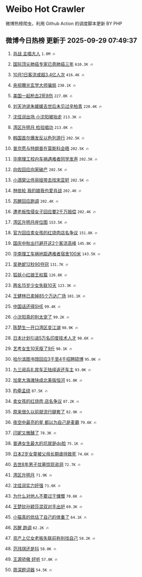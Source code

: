 # Weibo Hot Crawler 



微博热榜爬虫，利用 Github Action 的调度脚本更新 BY PHP 


## 微博今日热榜 更新于 2025-09-29 07:49:37 
1. [肖战 主唱大人](https://s.weibo.com/weibo?q=%E8%82%96%E6%88%98%20%E4%B8%BB%E5%94%B1%E5%A4%A7%E4%BA%BA&t=31&band_rank=1&Refer=top) `1.0M 🔥` 

1. [国际顶尖肺癌专家已患肺癌三年](https://s.weibo.com/weibo?q=%23%E5%9B%BD%E9%99%85%E9%A1%B6%E5%B0%96%E8%82%BA%E7%99%8C%E4%B8%93%E5%AE%B6%E5%B7%B2%E6%82%A3%E8%82%BA%E7%99%8C%E4%B8%89%E5%B9%B4%23&t=31&band_rank=2&Refer=top) `610.3K 🔥` 

1. [10月1日客流或超3.4亿人次](https://s.weibo.com/weibo?q=%2310%E6%9C%881%E6%97%A5%E5%AE%A2%E6%B5%81%E6%88%96%E8%B6%853.4%E4%BA%BF%E4%BA%BA%E6%AC%A1%23&t=31&band_rank=3&Refer=top) `416.4K 🔥` 

1. [央视曝光玄学大师骗局](https://s.weibo.com/weibo?q=%23%E5%A4%AE%E8%A7%86%E6%9B%9D%E5%85%89%E7%8E%84%E5%AD%A6%E5%A4%A7%E5%B8%88%E9%AA%97%E5%B1%80%23&t=31&band_rank=4&Refer=top) `230.1K 🔥` 

1. [美国一起枪击2死8伤](https://s.weibo.com/weibo?q=%23%E7%BE%8E%E5%9B%BD%E4%B8%80%E8%B5%B7%E6%9E%AA%E5%87%BB2%E6%AD%BB8%E4%BC%A4%23&t=31&band_rank=5&Refer=top) `227.0K 🔥` 

1. [刘天池说朱媛媛去世后未见过辛柏青](https://s.weibo.com/weibo?q=%23%E5%88%98%E5%A4%A9%E6%B1%A0%E8%AF%B4%E6%9C%B1%E5%AA%9B%E5%AA%9B%E5%8E%BB%E4%B8%96%E5%90%8E%E6%9C%AA%E8%A7%81%E8%BF%87%E8%BE%9B%E6%9F%8F%E9%9D%92%23&t=31&band_rank=6&Refer=top) `220.4K 🔥` 

1. [沈佳润出场 小沈阳被抬走](https://s.weibo.com/weibo?q=%E6%B2%88%E4%BD%B3%E6%B6%A6%E5%87%BA%E5%9C%BA%20%E5%B0%8F%E6%B2%88%E9%98%B3%E8%A2%AB%E6%8A%AC%E8%B5%B0&t=31&band_rank=7&Refer=top) `213.3K 🔥` 

1. [湾区升明月 检验唱功](https://s.weibo.com/weibo?q=%E6%B9%BE%E5%8C%BA%E5%8D%87%E6%98%8E%E6%9C%88%20%E6%A3%80%E9%AA%8C%E5%94%B1%E5%8A%9F&t=31&band_rank=8&Refer=top) `213.0K 🔥` 

1. [韩国首尔爆发反以色列游行](https://s.weibo.com/weibo?q=%23%E9%9F%A9%E5%9B%BD%E9%A6%96%E5%B0%94%E7%88%86%E5%8F%91%E5%8F%8D%E4%BB%A5%E8%89%B2%E5%88%97%E6%B8%B8%E8%A1%8C%23&t=31&band_rank=9&Refer=top) `202.5K 🔥` 

1. [普京愿与特朗普在莫斯科会晤](https://s.weibo.com/weibo?q=%23%E6%99%AE%E4%BA%AC%E6%84%BF%E4%B8%8E%E7%89%B9%E6%9C%97%E6%99%AE%E5%9C%A8%E8%8E%AB%E6%96%AF%E7%A7%91%E4%BC%9A%E6%99%A4%23&t=31&band_rank=10&Refer=top) `202.5K 🔥` 

1. [华南理工校内车祸遇难者同学发声](https://s.weibo.com/weibo?q=%23%E5%8D%8E%E5%8D%97%E7%90%86%E5%B7%A5%E6%A0%A1%E5%86%85%E8%BD%A6%E7%A5%B8%E9%81%87%E9%9A%BE%E8%80%85%E5%90%8C%E5%AD%A6%E5%8F%91%E5%A3%B0%23&t=31&band_rank=11&Refer=top) `202.5K 🔥` 

1. [向佐回应向家破产](https://s.weibo.com/weibo?q=%23%E5%90%91%E4%BD%90%E5%9B%9E%E5%BA%94%E5%90%91%E5%AE%B6%E7%A0%B4%E4%BA%A7%23&t=31&band_rank=12&Refer=top) `202.5K 🔥` 

1. [小酒窝让佟丽娅带去找宋亚轩](https://s.weibo.com/weibo?q=%23%E5%B0%8F%E9%85%92%E7%AA%9D%E8%AE%A9%E4%BD%9F%E4%B8%BD%E5%A8%85%E5%B8%A6%E5%8E%BB%E6%89%BE%E5%AE%8B%E4%BA%9A%E8%BD%A9%23&t=31&band_rank=13&Refer=top) `202.5K 🔥` 

1. [林依轮 我的娘我也爱肖战](https://s.weibo.com/weibo?q=%E6%9E%97%E4%BE%9D%E8%BD%AE%20%E6%88%91%E7%9A%84%E5%A8%98%E6%88%91%E4%B9%9F%E7%88%B1%E8%82%96%E6%88%98&t=31&band_rank=14&Refer=top) `202.4K 🔥` 

1. [苏醒回应跑调](https://s.weibo.com/weibo?q=%23%E8%8B%8F%E9%86%92%E5%9B%9E%E5%BA%94%E8%B7%91%E8%B0%83%23&t=31&band_rank=15&Refer=top) `202.4K 🔥` 

1. [遭老板性侵女子回应要2千万赔偿](https://s.weibo.com/weibo?q=%23%E9%81%AD%E8%80%81%E6%9D%BF%E6%80%A7%E4%BE%B5%E5%A5%B3%E5%AD%90%E5%9B%9E%E5%BA%94%E8%A6%812%E5%8D%83%E4%B8%87%E8%B5%94%E5%81%BF%23&t=31&band_rank=16&Refer=top) `202.4K 🔥` 

1. [湾区升明月座位图](https://s.weibo.com/weibo?q=%E6%B9%BE%E5%8C%BA%E5%8D%87%E6%98%8E%E6%9C%88%E5%BA%A7%E4%BD%8D%E5%9B%BE&t=31&band_rank=17&Refer=top) `153.5K 🔥` 

1. [官方回应卖女孩的红烧肉店名争议](https://s.weibo.com/weibo?q=%23%E5%AE%98%E6%96%B9%E5%9B%9E%E5%BA%94%E5%8D%96%E5%A5%B3%E5%AD%A9%E7%9A%84%E7%BA%A2%E7%83%A7%E8%82%89%E5%BA%97%E5%90%8D%E4%BA%89%E8%AE%AE%23&t=31&band_rank=18&Refer=top) `151.8K 🔥` 

1. [国庆中秋出行避开这2个客流高峰](https://s.weibo.com/weibo?q=%23%E5%9B%BD%E5%BA%86%E4%B8%AD%E7%A7%8B%E5%87%BA%E8%A1%8C%E9%81%BF%E5%BC%80%E8%BF%992%E4%B8%AA%E5%AE%A2%E6%B5%81%E9%AB%98%E5%B3%B0%23&t=31&band_rank=19&Refer=top) `145.8K 🔥` 

1. [华南理工车祸地距遇难者宿舍100米](https://s.weibo.com/weibo?q=%23%E5%8D%8E%E5%8D%97%E7%90%86%E5%B7%A5%E8%BD%A6%E7%A5%B8%E5%9C%B0%E8%B7%9D%E9%81%87%E9%9A%BE%E8%80%85%E5%AE%BF%E8%88%8D100%E7%B1%B3%23&t=31&band_rank=20&Refer=top) `143.5K 🔥` 

1. [吴艳妮12秒90夺冠](https://s.weibo.com/weibo?q=%23%E5%90%B4%E8%89%B3%E5%A6%AE12%E7%A7%9290%E5%A4%BA%E5%86%A0%23&t=31&band_rank=21&Refer=top) `131.7K 🔥` 

1. [狐妖小红娘王权篇](https://s.weibo.com/weibo?q=%E7%8B%90%E5%A6%96%E5%B0%8F%E7%BA%A2%E5%A8%98%E7%8E%8B%E6%9D%83%E7%AF%87&t=31&band_rank=22&Refer=top) `126.8K 🔥` 

1. [两名15岁少女失联10天](https://s.weibo.com/weibo?q=%23%E4%B8%A4%E5%90%8D15%E5%B2%81%E5%B0%91%E5%A5%B3%E5%A4%B1%E8%81%9410%E5%A4%A9%23&t=31&band_rank=23&Refer=top) `123.3K 🔥` 

1. [王健林已卖掉85个万达广场](https://s.weibo.com/weibo?q=%23%E7%8E%8B%E5%81%A5%E6%9E%97%E5%B7%B2%E5%8D%96%E6%8E%8985%E4%B8%AA%E4%B8%87%E8%BE%BE%E5%B9%BF%E5%9C%BA%23&t=31&band_rank=24&Refer=top) `101.1K 🔥` 

1. [中国话还得SHE](https://s.weibo.com/weibo?q=%E4%B8%AD%E5%9B%BD%E8%AF%9D%E8%BF%98%E5%BE%97SHE&t=31&band_rank=25&Refer=top) `99.4K 🔥` 

1. [小沈阳真的别太宠了](https://s.weibo.com/weibo?q=%23%E5%B0%8F%E6%B2%88%E9%98%B3%E7%9C%9F%E7%9A%84%E5%88%AB%E5%A4%AA%E5%AE%A0%E4%BA%86%23&t=31&band_rank=26&Refer=top) `99.2K 🔥` 

1. [陈楚生一开口湾区变江湖](https://s.weibo.com/weibo?q=%E9%99%88%E6%A5%9A%E7%94%9F%E4%B8%80%E5%BC%80%E5%8F%A3%E6%B9%BE%E5%8C%BA%E5%8F%98%E6%B1%9F%E6%B9%96&t=31&band_rank=27&Refer=top) `98.9K 🔥` 

1. [日本计划引进5万名印度技术人才](https://s.weibo.com/weibo?q=%23%E6%97%A5%E6%9C%AC%E8%AE%A1%E5%88%92%E5%BC%95%E8%BF%9B5%E4%B8%87%E5%90%8D%E5%8D%B0%E5%BA%A6%E6%8A%80%E6%9C%AF%E4%BA%BA%E6%89%8D%23&t=31&band_rank=28&Refer=top) `98.6K 🔥` 

1. [艺考女生10天瘦了9斤](https://s.weibo.com/weibo?q=%E8%89%BA%E8%80%83%E5%A5%B3%E7%94%9F10%E5%A4%A9%E7%98%A6%E4%BA%869%E6%96%A4&t=31&band_rank=29&Refer=top) `98.1K 🔥` 

1. [哈尔滨图书馆回应3千至4千招聘硕博](https://s.weibo.com/weibo?q=%23%E5%93%88%E5%B0%94%E6%BB%A8%E5%9B%BE%E4%B9%A6%E9%A6%86%E5%9B%9E%E5%BA%943%E5%8D%83%E8%87%B34%E5%8D%83%E6%8B%9B%E8%81%98%E7%A1%95%E5%8D%9A%23&t=31&band_rank=30&Refer=top) `95.0K 🔥` 

1. [九三阅兵礼宾车正陆续返还车主](https://s.weibo.com/weibo?q=%23%E4%B9%9D%E4%B8%89%E9%98%85%E5%85%B5%E7%A4%BC%E5%AE%BE%E8%BD%A6%E6%AD%A3%E9%99%86%E7%BB%AD%E8%BF%94%E8%BF%98%E8%BD%A6%E4%B8%BB%23&t=31&band_rank=31&Refer=top) `93.0K 🔥` 

1. [加拿大海滩快成北美版恒河](https://s.weibo.com/weibo?q=%E5%8A%A0%E6%8B%BF%E5%A4%A7%E6%B5%B7%E6%BB%A9%E5%BF%AB%E6%88%90%E5%8C%97%E7%BE%8E%E7%89%88%E6%81%92%E6%B2%B3&t=31&band_rank=32&Refer=top) `91.0K 🔥` 

1. [昀牵孟绕](https://s.weibo.com/weibo?q=%23%E6%98%80%E7%89%B5%E5%AD%9F%E7%BB%95%23&t=31&band_rank=33&Refer=top) `87.5K 🔥` 

1. [卖女孩的红烧肉 店名争议](https://s.weibo.com/weibo?q=%E5%8D%96%E5%A5%B3%E5%AD%A9%E7%9A%84%E7%BA%A2%E7%83%A7%E8%82%89%20%E5%BA%97%E5%90%8D%E4%BA%89%E8%AE%AE&t=31&band_rank=34&Refer=top) `87.2K 🔥` 

1. [原来很久以前就流行腿套了](https://s.weibo.com/weibo?q=%E5%8E%9F%E6%9D%A5%E5%BE%88%E4%B9%85%E4%BB%A5%E5%89%8D%E5%B0%B1%E6%B5%81%E8%A1%8C%E8%85%BF%E5%A5%97%E4%BA%86&t=31&band_rank=35&Refer=top) `82.9K 🔥` 

1. [夜空中最亮的星 都以为自己是麦霸](https://s.weibo.com/weibo?q=%E5%A4%9C%E7%A9%BA%E4%B8%AD%E6%9C%80%E4%BA%AE%E7%9A%84%E6%98%9F%20%E9%83%BD%E4%BB%A5%E4%B8%BA%E8%87%AA%E5%B7%B1%E6%98%AF%E9%BA%A6%E9%9C%B8&t=31&band_rank=36&Refer=top) `79.6K 🔥` 

1. [闫妮又微醺了](https://s.weibo.com/weibo?q=%E9%97%AB%E5%A6%AE%E5%8F%88%E5%BE%AE%E9%86%BA%E4%BA%86&t=31&band_rank=37&Refer=top) `78.3K 🔥` 

1. [普通女生最大的坑就是do脸](https://s.weibo.com/weibo?q=%23%E6%99%AE%E9%80%9A%E5%A5%B3%E7%94%9F%E6%9C%80%E5%A4%A7%E7%9A%84%E5%9D%91%E5%B0%B1%E6%98%AFdo%E8%84%B8%23&t=31&band_rank=38&Refer=top) `75.1K 🔥` 

1. [日本2岁女童被父母长期虐待致死](https://s.weibo.com/weibo?q=%23%E6%97%A5%E6%9C%AC2%E5%B2%81%E5%A5%B3%E7%AB%A5%E8%A2%AB%E7%88%B6%E6%AF%8D%E9%95%BF%E6%9C%9F%E8%99%90%E5%BE%85%E8%87%B4%E6%AD%BB%23&t=31&band_rank=39&Refer=top) `74.6K 🔥` 

1. [去世8年男子坟墓惊现盗洞](https://s.weibo.com/weibo?q=%23%E5%8E%BB%E4%B8%968%E5%B9%B4%E7%94%B7%E5%AD%90%E5%9D%9F%E5%A2%93%E6%83%8A%E7%8E%B0%E7%9B%97%E6%B4%9E%23&t=31&band_rank=40&Refer=top) `72.7K 🔥` 

1. [湾区升明月](https://s.weibo.com/weibo?q=%E6%B9%BE%E5%8C%BA%E5%8D%87%E6%98%8E%E6%9C%88&t=31&band_rank=41&Refer=top) `71.9K 🔥` 

1. [沈佳润实力好强](https://s.weibo.com/weibo?q=%E6%B2%88%E4%BD%B3%E6%B6%A6%E5%AE%9E%E5%8A%9B%E5%A5%BD%E5%BC%BA&t=31&band_rank=42&Refer=top) `71.6K 🔥` 

1. [为什么对他人不要过于慷慨](https://s.weibo.com/weibo?q=%23%E4%B8%BA%E4%BB%80%E4%B9%88%E5%AF%B9%E4%BB%96%E4%BA%BA%E4%B8%8D%E8%A6%81%E8%BF%87%E4%BA%8E%E6%85%B7%E6%85%A8%23&t=31&band_rank=43&Refer=top) `70.6K 🔥` 

1. [王楚钦孙颖莎混双对手出炉](https://s.weibo.com/weibo?q=%E7%8E%8B%E6%A5%9A%E9%92%A6%E5%AD%99%E9%A2%96%E8%8E%8E%E6%B7%B7%E5%8F%8C%E5%AF%B9%E6%89%8B%E5%87%BA%E7%82%89&t=31&band_rank=44&Refer=top) `69.3K 🔥` 

1. [小猫真的低估了自己的体重了](https://s.weibo.com/weibo?q=%23%E5%B0%8F%E7%8C%AB%E7%9C%9F%E7%9A%84%E4%BD%8E%E4%BC%B0%E4%BA%86%E8%87%AA%E5%B7%B1%E7%9A%84%E4%BD%93%E9%87%8D%E4%BA%86%23&t=31&band_rank=45&Refer=top) `64.1K 🔥` 

1. [苏醒 跑调](https://s.weibo.com/weibo?q=%E8%8B%8F%E9%86%92%20%E8%B7%91%E8%B0%83&t=31&band_rank=46&Refer=top) `62.2K 🔥` 

1. [资产上亿女老板失联前称别找自己](https://s.weibo.com/weibo?q=%23%E8%B5%84%E4%BA%A7%E4%B8%8A%E4%BA%BF%E5%A5%B3%E8%80%81%E6%9D%BF%E5%A4%B1%E8%81%94%E5%89%8D%E7%A7%B0%E5%88%AB%E6%89%BE%E8%87%AA%E5%B7%B1%23&t=31&band_rank=47&Refer=top) `58.2K 🔥` 

1. [范玮琪还是抖](https://s.weibo.com/weibo?q=%E8%8C%83%E7%8E%AE%E7%90%AA%E8%BF%98%E6%98%AF%E6%8A%96&t=31&band_rank=48&Refer=top) `58.0K 🔥` 

1. [王源骄傲 好听](https://s.weibo.com/weibo?q=%E7%8E%8B%E6%BA%90%E9%AA%84%E5%82%B2%20%E5%A5%BD%E5%90%AC&t=31&band_rank=49&Refer=top) `57.0K 🔥` 

1. [周深题词器](https://s.weibo.com/weibo?q=%E5%91%A8%E6%B7%B1%E9%A2%98%E8%AF%8D%E5%99%A8&t=31&band_rank=50&Refer=top) `54.5K 🔥` 

